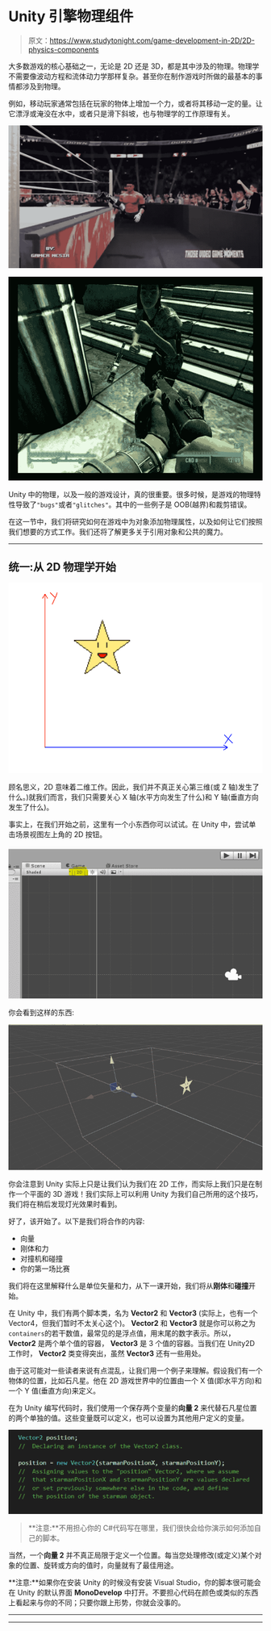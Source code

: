 # Unity 引擎物理组件

> 原文：<https://www.studytonight.com/game-development-in-2D/2D-physics-components>

大多数游戏的核心基础之一，无论是 2D 还是 3D，都是其中涉及的物理。物理学不需要像波动方程和流体动力学那样复杂。甚至你在制作游戏时所做的最基本的事情都涉及到物理。

例如，移动玩家通常包括在玩家的物体上增加一个力，或者将其移动一定的量。让它漂浮或淹没在水中，或者只是滑下斜坡，也与物理学的工作原理有关。

![Unity Engine Physics Components](img/8b6673e8d27f18e434e5248d7ed9f033.png)

![Unity Engine Physics Components](img/ee7d8ae5332043af9f7aea1f3a70a733.png)

Unity 中的物理，以及一般的游戏设计，真的很重要。很多时候，是游戏的物理特性导致了`"bugs"`或者`"glitches"`。其中的一些例子是 OOB(越界)和裁剪错误。

在这一节中，我们将研究如何在游戏中为对象添加物理属性，以及如何让它们按照我们想要的方式工作。我们还将了解更多关于引用对象和公共的魔力。

* * *

## 统一:从 2D 物理学开始

![Unity Engine Physics Components](img/651d2d2bbf6f35d06e85ab9d45f36f68.png)

顾名思义，2D 意味着二维工作。因此，我们并不真正关心第三维(或 Z 轴)发生了什么。)就我们而言，我们只需要关心 X 轴(水平方向发生了什么)和 Y 轴(垂直方向发生了什么)。

事实上，在我们开始之前，这里有一个小东西你可以试试。在 Unity 中，尝试单击场景视图左上角的 2D 按钮。

![Unity Engine 2D Physics Components](img/c739de5be7eb1a66545c3f94d62af8ed.png)

你会看到这样的东西:

![Unity Engine 2D Physics Components](img/ff1ed86e44d195acb6b4857f0a199e35.png)

你会注意到 Unity 实际上只是让我们认为我们在 2D 工作，而实际上我们只是在制作一个平面的 3D 游戏！我们实际上可以利用 Unity 为我们自己所用的这个技巧，我们将在稍后发现灯光效果时看到。

好了，该开始了。以下是我们将合作的内容:

*   向量
*   刚体和力
*   对撞机和碰撞
*   你的第一场比赛

我们将在这里解释什么是单位矢量和力，从下一课开始，我们将从**刚体**和**碰撞**开始。

在 Unity 中，我们有两个脚本类，名为 **Vector2** 和 **Vector3** (实际上，也有一个 Vector4，但我们暂时不太关心这个)。 **Vector2** 和 **Vector3** 就是你可以称之为`containers`的若干数值，最常见的是浮点值，用末尾的数字表示。所以， **Vector2** 是两个单个值的容器， **Vector3** 是 3 个值的容器。当我们在 Unity2D 工作时， **Vector2** 类变得突出，虽然 **Vector3** 还有一些用处。

由于这可能对一些读者来说有点混乱，让我们用一个例子来理解。假设我们有一个物体的位置，比如石凡星。他在 2D 游戏世界中的位置由一个 X 值(即水平方向)和一个 Y 值(垂直方向)来定义。

在为 Unity 编写代码时，我们使用一个保存两个变量的**向量 2** 来代替石凡星位置的两个单独的值。这些变量既可以定义，也可以设置为其他用户定义的变量。

![Unity Engine 2D Physics Components](img/a666fee0b1a0e8c1e232233ca94ec135.png)

> **注意:**不用担心你的 C#代码写在哪里，我们很快会给你演示如何添加自己的脚本。

当然，一个**向量 2** 并不真正局限于定义一个位置。每当您处理修改(或定义)某个对象的位置、旋转或方向的值时，向量就有了最佳用途。

**注意:**如果你在安装 Unity 的时候没有安装 Visual Studio，你的脚本很可能会在 Unity 的默认界面 **MonoDevelop** 中打开。不要担心代码在颜色或类似的东西上看起来与你的不同；只要你跟上形势，你就会没事的。

* * *

* * *